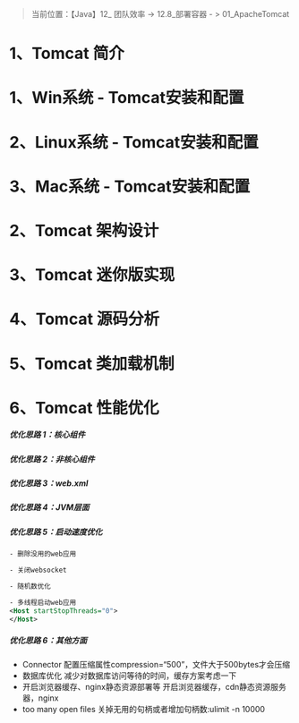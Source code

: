 > 当前位置：【Java】12_ 团队效率  -> 12.8_部署容器 - > 01_ApacheTomcat



# 1、Tomcat 简介

# 1、Win系统 -  Tomcat安装和配置





# 2、Linux系统 -  Tomcat安装和配置





# 3、Mac系统 -  Tomcat安装和配置





# 2、Tomcat 架构设计



# 3、Tomcat 迷你版实现



# 4、Tomcat 源码分析



# 5、Tomcat 类加载机制



# 6、Tomcat 性能优化

##### 优化思路 1：核心组件

##### 优化思路 2：非核心组件 

##### 优化思路 3：web.xml 

##### 优化思路 4：JVM层面



##### 优化思路 5：启动速度优化

```xml
- 删除没用的web应用

- 关闭websocket

- 随机数优化

- 多线程启动web应用
<Host startStopThreads="0"> 
</Host>
```



##### 优化思路 6：其他方面

- Connector 配置压缩属性compression=“500”，文件大于500bytes才会压缩
- 数据库优化 减少对数据库访问等待的时间，缓存方案考虑一下
- 开启浏览器缓存、nginx静态资源部署等 开启浏览器缓存，cdn静态资源服务器，nginx
- too many open files 关掉无用的句柄或者增加句柄数:ulimit -n 10000

